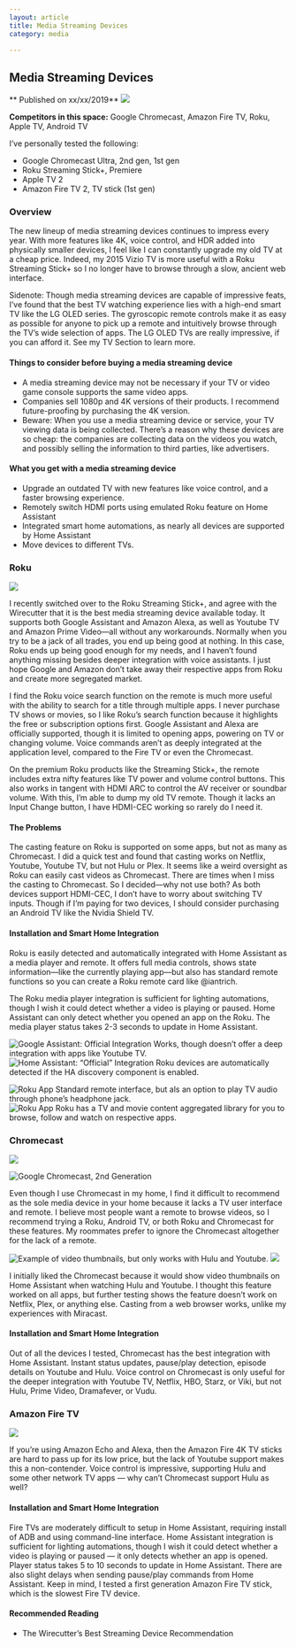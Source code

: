 ```yaml
---
layout: article
title: Media Streaming Devices
category: media

---
```

## Media Streaming Devices
** Published on xx/xx/2019**
![](https://d2mxuefqeaa7sj.cloudfront.net/s_6F2D06D13ED5B646A7B3ABF92554F4B018DC3C58310A9D7A5EC1772E423FF837_1551423657096_media_streaming-front_page.jpg)


**Competitors in this space:** Google Chromecast, Amazon Fire TV, Roku, Apple TV, Android TV

I’ve personally tested the following:

- Google Chromecast Ultra, 2nd gen, 1st gen
- Roku Streaming Stick+, Premiere
- Apple TV 2
- Amazon Fire TV 2, TV stick (1st gen)

### Overview
The new lineup of media streaming devices continues to impress every year. With more features like 4K, voice control, and HDR added into physically smaller devices, I feel like I can constantly upgrade my old TV at a cheap price. Indeed, my 2015 Vizio TV is more useful with a Roku Streaming Stick+ so I no longer have to browse through a slow, ancient web interface. 

Sidenote: Though media streaming devices are capable of impressive feats, I’ve found that the best TV watching experience lies with a high-end smart TV like the LG OLED series.  The gyroscopic remote controls make it as easy as possible for anyone to pick up a remote and intuitively browse through the TV’s wide selection of apps. The LG OLED TVs are really impressive, if you can afford it. See my TV Section to learn more.

#### Things to consider before buying a media streaming device

- A media streaming device may not be necessary if your TV or video game console supports the same video apps.
- Companies sell 1080p and 4K versions of their products. I recommend future-proofing by purchasing the 4K version.
- Beware: When you use a media streaming device or service, your TV viewing data is being collected. There’s a reason why these devices are so cheap: the companies are collecting data on the videos you watch, and possibly selling the information to third parties, like advertisers.

#### What you get with a media streaming device

- Upgrade an outdated TV with new features like voice control, and a faster browsing experience.
- Remotely switch HDMI ports using emulated Roku feature on Home Assistant
- Integrated smart home automations, as nearly all devices are supported by Home Assistant
- Move devices to different TVs.

### Roku
![](https://d2mxuefqeaa7sj.cloudfront.net/s_6F2D06D13ED5B646A7B3ABF92554F4B018DC3C58310A9D7A5EC1772E423FF837_1550159628930_roku+logo.png)


I recently switched over to the Roku Streaming Stick+, and agree with the Wirecutter that it is the best media streaming device available today. It supports both Google Assistant and Amazon Alexa, as well as Youtube TV and Amazon Prime Video—all without any workarounds. Normally when you try to be a jack of all trades, you end up being good at nothing. In this case, Roku ends up being good enough for my needs, and I haven’t found anything missing besides deeper integration with voice assistants. I just hope Google and Amazon don’t take away their respective apps from Roku and create more segregated market.

I find the Roku voice search function on the remote is much more useful with the ability to search for a title through multiple apps. I never purchase TV shows or movies, so I like Roku’s search function because it highlights the free or subscription options first. Google Assistant and Alexa are officially supported, though it is limited to opening apps, powering on TV or changing volume. Voice commands aren’t as deeply integrated at the application level, compared to the Fire TV or even the Chromecast.

On the premium Roku products like the Streaming Stick+, the remote includes extra nifty features like TV power and volume control buttons. This also works in tangent with HDMI ARC to control the AV receiver or soundbar volume. With this, I’m able to dump my old TV remote. Though it lacks an Input Change button, I have HDMI-CEC working so rarely do I need it.

#### The Problems
The casting feature on Roku is supported on some apps, but not as many as Chromecast. I did a quick test and found that casting works on Netflix, Youtube, Youtube TV, but not Hulu or Plex. It seems like a weird oversight as Roku can easily cast videos as Chromecast. There are times when I miss the casting to Chromecast. So I decided—why not use both? As both devices support HDMI-CEC, I don’t have to worry about switching TV inputs. Though if I’m paying for two devices, I should consider purchasing an Android TV like the Nvidia Shield TV.

#### Installation and Smart Home Integration
Roku is easily detected and automatically integrated with Home Assistant as a media player and remote. It offers full media controls, shows state information—like the currently playing app—but also has standard remote functions so you can create a Roku remote card like @iantrich. 

The Roku media player integration is sufficient for lighting automations, though I wish it could detect whether a video is playing or paused. Home Assistant can only detect whether you opened an app on the Roku. The media player status takes 2-3 seconds to update in Home Assistant.


![Google Assistant: Official Integration Works, though doesn’t offer a deep integration with apps like Youtube TV.](https://d2mxuefqeaa7sj.cloudfront.net/s_6F2D06D13ED5B646A7B3ABF92554F4B018DC3C58310A9D7A5EC1772E423FF837_1543622841706_google_assistant.jpg)
![Home Assistant: “Official” Integration  Roku devices are automatically detected if the HA discovery component is enabled.](https://d2mxuefqeaa7sj.cloudfront.net/s_6F2D06D13ED5B646A7B3ABF92554F4B018DC3C58310A9D7A5EC1772E423FF837_1550124719134_media_streaming-roku-ha.PNG)

![Roku App Standard remote interface, but als an option to play TV audio through phone’s headphone jack.](https://d2mxuefqeaa7sj.cloudfront.net/s_6F2D06D13ED5B646A7B3ABF92554F4B018DC3C58310A9D7A5EC1772E423FF837_1551461576379_media_streaming-roku-app01.jpg)
![Roku App Roku has a TV and movie content aggregated library for you  to browse, follow and watch on respective apps.](https://d2mxuefqeaa7sj.cloudfront.net/s_6F2D06D13ED5B646A7B3ABF92554F4B018DC3C58310A9D7A5EC1772E423FF837_1551461132223_media_streaming-roku-app.jpg)



### Chromecast
![](https://d2mxuefqeaa7sj.cloudfront.net/s_6F2D06D13ED5B646A7B3ABF92554F4B018DC3C58310A9D7A5EC1772E423FF837_1551462275089_chromecast_logo.png)

![Google Chromecast, 2nd Generation](https://d2mxuefqeaa7sj.cloudfront.net/s_6F2D06D13ED5B646A7B3ABF92554F4B018DC3C58310A9D7A5EC1772E423FF837_1546983628592_media_streaming-chromecast-photo.jpg)


Even though I use Chromecast in my home, I find it difficult to recommend as the sole media device in your home because it lacks a TV user interface and remote. I believe most people want a remote to browse videos, so I recommend trying a Roku, Android TV, or both Roku and Chromecast for these features. My roommates prefer to ignore the Chromecast altogether for the lack of a remote.


![Example of video thumbnails, but only works with Hulu and Youtube.](https://d2mxuefqeaa7sj.cloudfront.net/s_6F2D06D13ED5B646A7B3ABF92554F4B018DC3C58310A9D7A5EC1772E423FF837_1546977358256_tv_stick-chromecast-ha.gif)
![](https://d2mxuefqeaa7sj.cloudfront.net/s_6F2D06D13ED5B646A7B3ABF92554F4B018DC3C58310A9D7A5EC1772E423FF837_1546977277424_google_home_media_integration.png)


I initially liked the Chromecast because it would show video thumbnails on Home Assistant when watching Hulu and Youtube. I thought this feature worked on all apps, but further testing shows the feature doesn’t work on Netflix, Plex, or anything else. Casting from a web browser works, unlike my experiences with Miracast. 

#### Installation and Smart Home Integration
Out of all the devices I tested, Chromecast has the best integration with Home Assistant. Instant status updates, pause/play detection, episode details on Youtube and Hulu. Voice control on Chromecast is only useful for the deeper integration with Youtube TV, Netflix, HBO, Starz, or Viki, but not Hulu, Prime Video, Dramafever, or Vudu.

### Amazon Fire TV

![](https://d2mxuefqeaa7sj.cloudfront.net/s_6F2D06D13ED5B646A7B3ABF92554F4B018DC3C58310A9D7A5EC1772E423FF837_1546983454340_media_streaming-fire_tv-photo02.jpg)


If you’re using Amazon Echo and Alexa, then the Amazon Fire 4K TV sticks are hard to pass up for its low price, but the lack of Youtube support makes this a non-contender. Voice control is impressive, supporting Hulu and some other network TV apps — why can’t Chromecast support Hulu as well?

#### Installation and Smart Home Integration
Fire TVs are moderately difficult to setup in Home Assistant, requiring install of ADB and using command-line interface. Home Assistant integration is sufficient for lighting automations, though I wish it could detect whether a video is playing or paused — it only detects whether an app is opened. Player status takes 5 to 10 seconds to update in Home Assistant. There are also slight delays when sending pause/play commands from Home Assistant. Keep in mind, I tested a first generation Amazon Fire TV stick, which is the slowest Fire TV device.

#### Recommended Reading

- The Wirecutter’s Best Streaming Device Recommendation